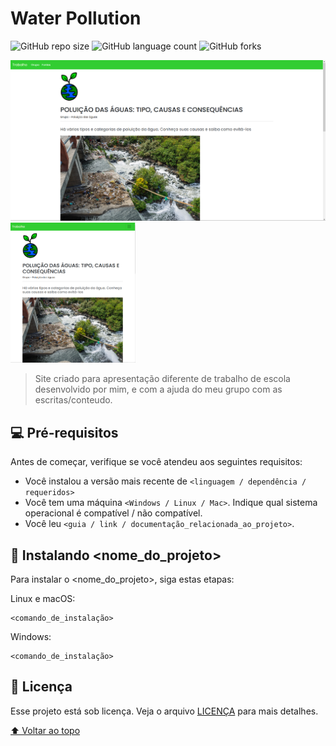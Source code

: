 # Water Pollution

<!---Esses são exemplos. Veja https://shields.io para outras pessoas ou para personalizar este conjunto de escudos. Você pode querer incluir dependências, status do projeto e informações de licença aqui--->

![GitHub repo size](https://img.shields.io/github/repo-size/MatheusFC2/Water-Pollution?style=for-the-badge)
![GitHub language count](https://img.shields.io/github/languages/count/MatheusFC2/Water-Pollution?style=for-the-badge)
![GitHub forks](https://img.shields.io/github/forks/MatheusFC2/Water-Pollution?style=for-the-badge)
<!-- ![Bitbucket open issues](https://img.shields.io/bitbucket/issues/iuricode/README-template?style=for-the-badge)
![Bitbucket open pull requests](https://img.shields.io/bitbucket/pr-raw/iuricode/README-template?style=for-the-badge) -->

<img src="./images/foto-do-site-readme.png" alt="Foto do site">
<img src="./images/foto-do-site-readme-celular.png" alt="Foto do site" width=200>


> Site criado para apresentação diferente de trabalho de escola desenvolvido por mim, e com a ajuda do meu grupo com as escritas/conteudo.

## 💻 Pré-requisitos

Antes de começar, verifique se você atendeu aos seguintes requisitos:
<!---Estes são apenas requisitos de exemplo. Adicionar, duplicar ou remover conforme necessário--->
* Você instalou a versão mais recente de `<linguagem / dependência / requeridos>`
* Você tem uma máquina `<Windows / Linux / Mac>`. Indique qual sistema operacional é compatível / não compatível.
* Você leu `<guia / link / documentação_relacionada_ao_projeto>`.

## 🚀 Instalando <nome_do_projeto>

Para instalar o <nome_do_projeto>, siga estas etapas:

Linux e macOS:
```
<comando_de_instalação>
```

Windows:
```
<comando_de_instalação>
```
## 📝 Licença

Esse projeto está sob licença. Veja o arquivo [LICENÇA](LICENSE.md) para mais detalhes.

[⬆ Voltar ao topo](#nome-do-projeto)<br>
